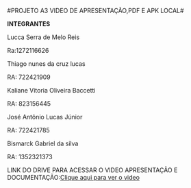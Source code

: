 #PROJETO A3 VIDEO DE APRESENTAÇÃO,PDF E APK LOCAL#

**INTEGRANTES**

Lucca Serra de Melo Reis

Ra:1272116626

Thiago nunes da cruz lucas

RA: 722421909

Kaliane Vitoria Oliveira Baccetti 

RA: 823156445

José Antônio Lucas Júnior 

RA: 722421785

Bismarck Gabriel da silva 

RA: 1352321373

LINK DO DRIVE PARA ACESSAR O VIDEO APRESENTAÇÃO E DOCUMENTAÇÃO:<a href="https://drive.google.com/drive/folders/1k5Ol6eDKM4ai2qla8eMnOpa1Ts9SPSHI">Clique aqui para ver o video</a>
